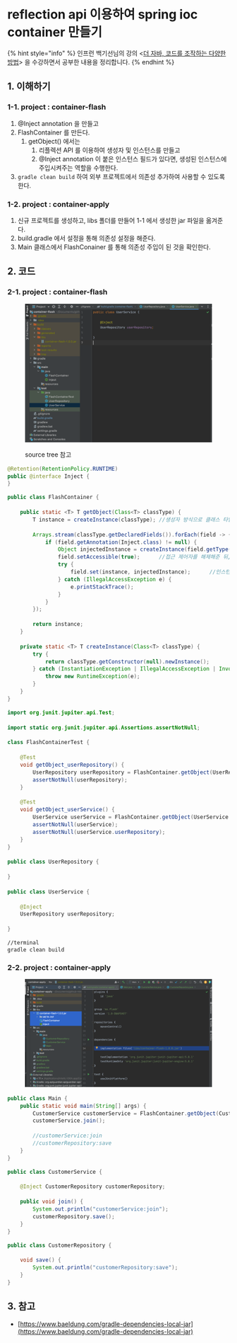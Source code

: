# reflection api 이용하여 spring ioc container 만들기

{% hint style="info" %}
인프런 백기선님의 강의 <[더 자바, 코드를 조작하는 다양한 방법](https://www.inflearn.com/course/the-java-code-manipulation/dashboard)> 을 수강하면서 공부한 내용을 정리합니다.&#x20;
{% endhint %}



## 1. 이해하기&#x20;

### 1-1. project : container-flash&#x20;

1. @Inject annotation 을 만들고&#x20;
2. FlashContainer 를 만든다.&#x20;
   1. getObject() 에서는&#x20;
      1. 리플렉션 API 를 이용하여 생성자 및 인스턴스를 만들고&#x20;
      2. @Inject annotation 이 붙은 인스턴스 필드가 있다면, 생성된 인스턴스에 주입시켜주는 역할을 수행한다.
3. `gradle clean build` 하여 외부 프로젝트에서 의존성 추가하여 사용할 수 있도록 한다. &#x20;

### 1-2. project : container-apply&#x20;

1. 신규 프로젝트를 생성하고, libs 폴더를 만들어 1-1 에서 생성한 jar 파일을 옮겨준다.&#x20;
2. build.gradle 에서 설정을 통해 의존성 설정을 해준다.&#x20;
3. Main 클래스에서 FlashConainer 를 통해 의존성 주입이 된 것을 확인한다. &#x20;



## 2. 코드&#x20;

### 2-1. project : container-flash&#x20;

<figure><img src="../../.gitbook/assets/image (7).png" alt=""><figcaption><p>source tree 참고 </p></figcaption></figure>

```java
@Retention(RetentionPolicy.RUNTIME)
public @interface Inject {
}
```

```java
public class FlashContainer {

    public static <T> T getObject(Class<T> classType) {
        T instance = createInstance(classType); //생성자 방식으로 클래스 타입에 대한 객체 생성

        Arrays.stream(classType.getDeclaredFields()).forEach(field -> {     //클래스에 정의된 필드들 중, Inject type 어노테이션이 붙어있는 필드 조회
            if (field.getAnnotation(Inject.class) != null) {
                Object injectedInstance = createInstance(field.getType());  //해당 필드에 대해서 객체를 만들고
                field.setAccessible(true);      //접근 제어자를 해제해준 뒤,
                try {
                    field.set(instance, injectedInstance);      //인스턴스에 해당 필드 타입의 인스턴스를 주입시켜준다.
                } catch (IllegalAccessException e) {
                    e.printStackTrace();
                }
            }
        });

        return instance;
    }

    private static <T> T createInstance(Class<T> classType) {
        try {
            return classType.getConstructor(null).newInstance();
        } catch (InstantiationException | IllegalAccessException | InvocationTargetException | NoSuchMethodException e) {
            throw new RuntimeException(e);
        }
    }
}
```

```java
import org.junit.jupiter.api.Test;

import static org.junit.jupiter.api.Assertions.assertNotNull;

class FlashContainerTest {

    @Test
    void getObject_userRepository() {
        UserRepository userRepository = FlashContainer.getObject(UserRepository.class); //reflection 을 반환
        assertNotNull(userRepository);
    }

    @Test
    void getObject_userService() {
        UserService userService = FlashContainer.getObject(UserService.class);
        assertNotNull(userService);
        assertNotNull(userService.userRepository);
    }
}

public class UserRepository {

}

public class UserService {

    @Inject
    UserRepository userRepository;

}

```



```
//terminal 
gradle clean build 
```



### 2-2. project : container-apply&#x20;

<figure><img src="../../.gitbook/assets/image (1).png" alt=""><figcaption></figcaption></figure>

```java
public class Main {
    public static void main(String[] args) {
        CustomerService customerService = FlashContainer.getObject(CustomerService.class);
        customerService.join();

        //customerService:join
        //customerRepository:save
    } 
}
```

```java
public class CustomerService {

    @Inject CustomerRepository customerRepository;

    public void join() {
        System.out.println("customerService:join");
        customerRepository.save();
    }
}
```

```java
public class CustomerRepository {

    void save() {
        System.out.println("customerRepository:save");
    }
}
```



## 3. 참고&#x20;

* [https://www.baeldung.com/gradle-dependencies-local-jar](https://www.baeldung.com/gradle-dependencies-local-jar)

